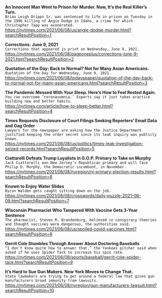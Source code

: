 **An Innocent Man Went to Prison for Murder. Now, It’s the Real Killer’s Turn.**\
`Brian Leigh Dripps Sr. was sentenced to life in prison on Tuesday in the 1996 killing of Angie Dodge in Idaho, a crime for which Christopher Tapp was exonerated.`\
https://nytimes.com/2021/06/08/us/angie-dodge-murder.html?searchResultPosition=1

**Corrections: June 9, 2021**\
`Corrections that appeared in print on Wednesday, June 9, 2021.`\
https://nytimes.com/2021/06/08/pageoneplus/corrections-june-9-2021.html?searchResultPosition=2

**Quotation of the Day: Back to Normal? Not for Many Asian Americans.**\
`Quotation of the Day for Wednesday, June 9, 2021.`\
https://nytimes.com/2021/06/08/todayspaper/quotation-of-the-day-back-to-normal-not-for-many-asian-americans.html?searchResultPosition=3

**The Pandemic Messed With Your Sleep. Here’s How to Feel Rested Again.**\
`You can overcome ‘coronasomnia.’ Experts say it just takes practice building new and better habits.`\
https://nytimes.com/article/how-to-sleep-better.html?searchResultPosition=4

**Times Requests Disclosure of Court Filings Seeking Reporters’ Email Data and Gag Order**\
`Lawyers for the newspaper are asking how the Justice Department justified keeping the order secret since its leak inquiry was publicly known.`\
https://nytimes.com/2021/06/08/us/politics/times-leak-investigation-seized-records.html?searchResultPosition=5

**Ciattarelli Defeats Trump Loyalists in G.O.P. Primary to Take on Murphy**\
`Jack Ciattarelli won New Jersey’s Republican primary and will face Philip D. Murphy, the Democratic incumbent, in November.`\
https://nytimes.com/2021/06/08/nyregion/nj-primary-election-results.html?searchResultPosition=6

**Known to Enjoy Water Slides**\
`Byron Walden gets caught sitting down on the job.`\
https://nytimes.com/2021/06/08/crosswords/daily-puzzle-2021-06-09.html?searchResultPosition=7

**Wisconsin Pharmacist Who Tampered With Vaccine Gets 3-Year Sentence**\
`The pharmacist, Steven R. Brandenburg, believed in conspiracy theories and thought vaccines were dangerous, the authorities said.`\
https://nytimes.com/2021/06/08/us/spoiled-covid-vaccines.html?searchResultPosition=8

**Gerrit Cole Stumbles Through Answer About Doctoring Baseballs**\
`“I don’t know quite how to answer that,” the Yankees pitcher said when asked if he uses Spider Tack to increase his spin rate.`\
https://nytimes.com/2021/06/08/sports/baseball/gerrit-cole-spider-tack.html?searchResultPosition=9

**It’s Hard to Sue Gun Makers. New York Moves to Change That.**\
`State lawmakers are trying to get around a federal law that gives gun manufacturers broad immunity from lawsuits.`\
https://nytimes.com/2021/06/08/nyregion/gun-manufacturers-lawsuit.html?searchResultPosition=10

